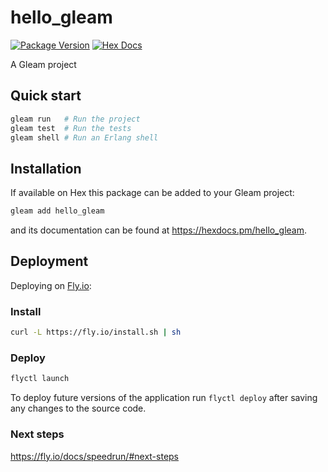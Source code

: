 # hello_gleam

[![Package Version](https://img.shields.io/hexpm/v/hello_gleam)](https://hex.pm/packages/hello_gleam)
[![Hex Docs](https://img.shields.io/badge/hex-docs-ffaff3)](https://hexdocs.pm/hello_gleam/)

A Gleam project

## Quick start

```sh
gleam run   # Run the project
gleam test  # Run the tests
gleam shell # Run an Erlang shell
```

## Installation

If available on Hex this package can be added to your Gleam project:

```sh
gleam add hello_gleam
```

and its documentation can be found at <https://hexdocs.pm/hello_gleam>.

## Deployment

Deploying on [Fly.io](https://fly.io):

### Install

```sh
curl -L https://fly.io/install.sh | sh
```

### Deploy

```sh
flyctl launch
```

To deploy future versions of the application run `flyctl deploy` after saving any changes to the source code.

### Next steps

https://fly.io/docs/speedrun/#next-steps
